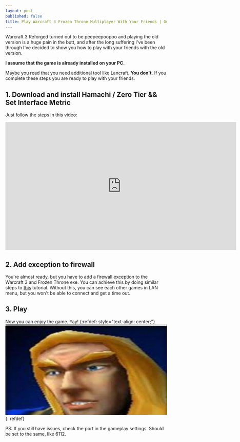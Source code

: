 ```yaml
---
layout: post
published: false
title: Play Warcraft 3 Frozen Throne Multiplayer With Your Friends | Guide
---
```


Warcraft 3 Reforged turned out to be peepeepoopoo and playing the old version is a huge pain in the butt, and after the long suffering I've been through I've decided to show you how to play with your friends with the old version. 

**I assume that the game is already installed on your PC.** 

Maybe you read that you need additional tool like Lancraft. **You don't.** If you complete these steps you are ready to play with your friends.

## 1. Download and install Hamachi / Zero Tier && Set Interface Metric
Just follow the steps in this video:
<iframe width="720" height="400" src="http://www.youtube.com/embed/Tv8oBe9jeVk" frameborder="0" allowfullscreen></iframe>


## 2. Add exception to firewall
You're almost ready, but you have to add a firewall exception to the Warcraft 3 and Frozen Throne exe. You can achieve this by doing similar steps to [this](https://www.dummies.com/computers/pcs/computer-security/how-to-allow-firewall-exceptions-on-your-windows-10-laptop/) tutorial. Without this, you can see each other games in LAN menu, but you won't be able to connect and get a time out.

## 3. Play
Now you can enjoy the game. Yay!
{:refdef: style="text-align: center;"}
![My image Name](/images/arthas.jpeg)
{: refdef}

PS: If you still have issues, check the port in the gameplay settings. Should be set to the same, like 6112.
